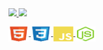 
 <div>
  <a href="https://github.com/Japazin">  
  <img height="160em" src="https://github-readme-stats.vercel.app/api?username=Japazin&show_icons=true&theme=dark">
  <img height="160em" src="https://github-readme-stats.vercel.app/api/top-langs/?username=Japazin&hide_progress=true"/>

</div>

 <div style="display: inline_block"><br>

  <img align="center" alt="Japazin-HTML" height="30" width="40" src="https://raw.githubusercontent.com/devicons/devicon/master/icons/html5/html5-original.svg">
  <img align="center" alt="Japazin-CSS" height="30" width="40" src="https://raw.githubusercontent.com/devicons/devicon/master/icons/css3/css3-original.svg"> 
  <img align="center" alt="Japazin-JS" height="30" width="40" src="https://raw.githubusercontent.com/devicons/devicon/master/icons/javascript/javascript-plain.svg">
  <img align="center" alt="Japazin-NodeJS" height="30" width="40" src="https://raw.githubusercontent.com/devicons/devicon/2ae2a900d2f041da66e950e4d48052658d850630/icons/nodejs/nodejs-plain.svg">

  
  
  
    
</div>
 



